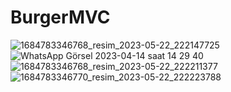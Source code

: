 # BurgerMVC

![1684783346768_resim_2023-05-22_222147725](https://github.com/tunasoyler/BurgerMVC/assets/120011781/3cc308fb-d829-42e4-a910-3c8c956ff9d0)
![WhatsApp Görsel 2023-04-14 saat 14 29 40](https://github.com/tunasoyler/BurgerMVC/assets/120011781/d17c567a-bff6-4f25-adf6-04471f69bac0)
![1684783346768_resim_2023-05-22_222211377](https://github.com/tunasoyler/BurgerMVC/assets/120011781/fef08f92-41d1-4597-94e1-0f4a0b8090cd)
![1684783346770_resim_2023-05-22_222223788](https://github.com/tunasoyler/BurgerMVC/assets/120011781/25919945-4d83-49c2-b0b1-bda75f22366d)
